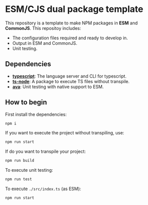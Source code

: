 # ESM/CJS dual package template

This repository is a template to make NPM packages in __ESM__ and __CommonJS__. This repositoy includes:
- The configuration files required and ready to develop in.
- Output in ESM and CommonJS.
- Unit testing.

## Dependencies

- __[typescript](https://www.npmjs.com/package/typescript)__: The language server and CLI for typescript.
- __[ts-node](https://www.npmjs.com/package/ts-node)__: A package to execute TS files without transpile.
- __[ava](https://www.npmjs.com/package/ava)__: Unit testing with native support to ESM.

## How to begin

First install the dependencies:
```bash
npm i
```

If you want to execute the project without transpiling, use:
```bash
npm run start
```

If do you want to transpile your project:
```bash
npm run build
```

To execute unit testing:
```bash
npm run test
```

To execute `./src/index.ts` (as ESM):
```bash
npm run start
```